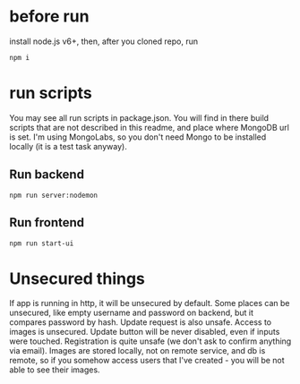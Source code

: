 # before run
install node.js v6+, then, after you cloned repo, run
```
npm i
```

# run scripts
You may see all run scripts in package.json. You will find in there build scripts that are not described in this readme, and place where MongoDB url is set. I'm using MongoLabs, so you don't need Mongo to be installed locally (it is a test task anyway).

## Run backend
```
npm run server:nodemon
```

## Run frontend 
```
npm run start-ui
```

# Unsecured things

If app is running in http, it will be unsecured by default.
Some places can be unsecured, like empty username and password on backend, but it compares password by hash. 
Update request is also unsafe.
Access to images is unsecured.
Update button will be never disabled, even if inputs were touched.
Registration is quite unsafe (we don't ask to confirm anything via email).
Images are stored locally, not on remote service, and db is remote, so if you somehow access users that I've created - you will be not able to see their images.

